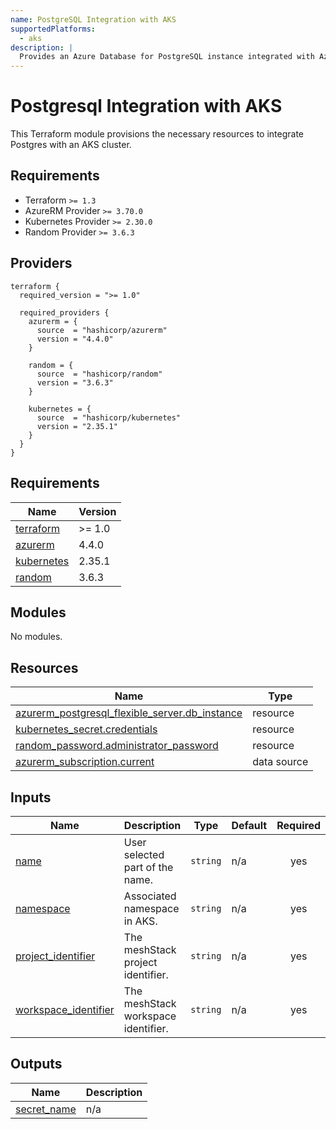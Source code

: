 ```yaml
---
name: PostgreSQL Integration with AKS
supportedPlatforms:
  - aks
description: |
  Provides an Azure Database for PostgreSQL instance integrated with Azure Kubernetes Service (AKS). It enables application teams to use a fully managed PostgreSQL database while ensuring seamless connectivity and security with their AKS workloads.
---
```


# Postgresql Integration with AKS

This Terraform module provisions the necessary resources to integrate Postgres with an AKS cluster.

## Requirements

- Terraform `>= 1.3`
- AzureRM Provider `>= 3.70.0`
- Kubernetes Provider `>= 2.30.0`
- Random Provider `>= 3.6.3`

## Providers

```hcl
terraform {
  required_version = ">= 1.0"

  required_providers {
    azurerm = {
      source  = "hashicorp/azurerm"
      version = "4.4.0"
    }

    random = {
      source  = "hashicorp/random"
      version = "3.6.3"
    }

    kubernetes = {
      source  = "hashicorp/kubernetes"
      version = "2.35.1"
    }
  }
}
```

<!-- BEGIN_TF_DOCS -->
## Requirements

| Name | Version |
|------|---------|
| <a name="requirement_terraform"></a> [terraform](#requirement\_terraform) | >= 1.0 |
| <a name="requirement_azurerm"></a> [azurerm](#requirement\_azurerm) | 4.4.0 |
| <a name="requirement_kubernetes"></a> [kubernetes](#requirement\_kubernetes) | 2.35.1 |
| <a name="requirement_random"></a> [random](#requirement\_random) | 3.6.3 |

## Modules

No modules.

## Resources

| Name | Type |
|------|------|
| [azurerm_postgresql_flexible_server.db_instance](https://registry.terraform.io/providers/hashicorp/azurerm/4.4.0/docs/resources/postgresql_flexible_server) | resource |
| [kubernetes_secret.credentials](https://registry.terraform.io/providers/hashicorp/kubernetes/2.35.1/docs/resources/secret) | resource |
| [random_password.administrator_password](https://registry.terraform.io/providers/hashicorp/random/3.6.3/docs/resources/password) | resource |
| [azurerm_subscription.current](https://registry.terraform.io/providers/hashicorp/azurerm/4.4.0/docs/data-sources/subscription) | data source |

## Inputs

| Name | Description | Type | Default | Required |
|------|-------------|------|---------|:--------:|
| <a name="input_name"></a> [name](#input\_name) | User selected part of the name. | `string` | n/a | yes |
| <a name="input_namespace"></a> [namespace](#input\_namespace) | Associated namespace in AKS. | `string` | n/a | yes |
| <a name="input_project_identifier"></a> [project\_identifier](#input\_project\_identifier) | The meshStack project identifier. | `string` | n/a | yes |
| <a name="input_workspace_identifier"></a> [workspace\_identifier](#input\_workspace\_identifier) | The meshStack workspace identifier. | `string` | n/a | yes |

## Outputs

| Name | Description |
|------|-------------|
| <a name="output_secret_name"></a> [secret\_name](#output\_secret\_name) | n/a |
<!-- END_TF_DOCS -->
